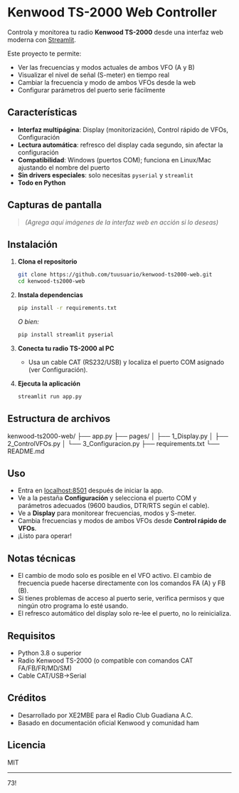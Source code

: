# Kenwood TS-2000 Web Controller

Controla y monitorea tu radio **Kenwood TS-2000** desde una interfaz web moderna con [Streamlit](https://streamlit.io/).

Este proyecto te permite:
- Ver las frecuencias y modos actuales de ambos VFO (A y B)
- Visualizar el nivel de señal (S-meter) en tiempo real
- Cambiar la frecuencia y modo de ambos VFOs desde la web
- Configurar parámetros del puerto serie fácilmente

## Características

- **Interfaz multipágina**: Display (monitorización), Control rápido de VFOs, Configuración
- **Lectura automática**: refresco del display cada segundo, sin afectar la configuración
- **Compatibilidad**: Windows (puertos COM); funciona en Linux/Mac ajustando el nombre del puerto
- **Sin drivers especiales**: solo necesitas `pyserial` y `streamlit`
- **Todo en Python**

## Capturas de pantalla

> _(Agrega aquí imágenes de la interfaz web en acción si lo deseas)_

## Instalación

1. **Clona el repositorio**
    ```bash
    git clone https://github.com/tuusuario/kenwood-ts2000-web.git
    cd kenwood-ts2000-web
    ```

2. **Instala dependencias**
    ```bash
    pip install -r requirements.txt
    ```
    _O bien:_
    ```bash
    pip install streamlit pyserial
    ```

3. **Conecta tu radio TS-2000 al PC**
    - Usa un cable CAT (RS232/USB) y localiza el puerto COM asignado (ver Configuración).

4. **Ejecuta la aplicación**
    ```bash
    streamlit run app.py
    ```

## Estructura de archivos

kenwood-ts2000-web/
├── app.py
├── pages/
│ ├── 1_Display.py
│ ├── 2_ControlVFOs.py
│ └── 3_Configuracion.py
├── requirements.txt
└── README.md


## Uso

- Entra en [localhost:8501](http://localhost:8501) después de iniciar la app.
- Ve a la pestaña **Configuración** y selecciona el puerto COM y parámetros adecuados (9600 baudios, DTR/RTS según el cable).
- Ve a **Display** para monitorear frecuencias, modos y S-meter.
- Cambia frecuencias y modos de ambos VFOs desde **Control rápido de VFOs**.
- ¡Listo para operar!

## Notas técnicas

- El cambio de modo solo es posible en el VFO activo. El cambio de frecuencia puede hacerse directamente con los comandos FA (A) y FB (B).
- Si tienes problemas de acceso al puerto serie, verifica permisos y que ningún otro programa lo esté usando.
- El refresco automático del display solo re-lee el puerto, no lo reinicializa.

## Requisitos

- Python 3.8 o superior
- Radio Kenwood TS-2000 (o compatible con comandos CAT FA/FB/FR/MD/SM)
- Cable CAT/USB->Serial

## Créditos

- Desarrollado por XE2MBE para el Radio Club Guadiana A.C.  
- Basado en documentación oficial Kenwood y comunidad ham

## Licencia

MIT

---

73!

